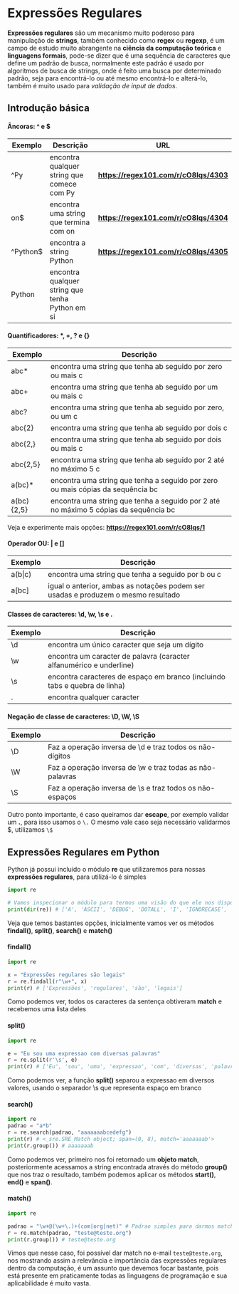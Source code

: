 # Expressões Regulares

**Expressões regulares** são um mecanismo muito poderoso para manipulação de **strings**, também conhecido como **regex** ou **regexp**, é um campo de estudo muito abrangente na **ciência da computação teórica** e **linguagens formais**, pode-se dizer que é uma sequência de caracteres que define um padrão de busca, normalmente este padrão é usado por algoritmos de busca de strings, onde é feito uma busca por determinado padrão, seja para encontrá-lo ou até mesmo encontrá-lo e alterá-lo, também é muito usado para *validação de input de dados*. 

## Introdução básica

#### Âncoras: **^** e **$**

| Exemplo  | Descrição                                      | URL                                |
|----------|------------------------------------------------|------------------------------------|
| ^Py      | encontra qualquer string que comece com Py      | **https://regex101.com/r/cO8lqs/4303** |
| on$      | encontra uma string que termina com on          | **https://regex101.com/r/cO8lqs/4304** |
| ^Python$ | encontra a string Python                       | **https://regex101.com/r/cO8lqs/4305** |
| Python   | encontra qualquer string que tenha Python em si |                                    |

#### Quantificadores: *, **+**, **?** e **{}**

| Exemplo    | Descrição                                                                           |
|------------|-------------------------------------------------------------------------------------|
| abc*       | encontra uma string que tenha ab seguido por zero ou mais c                          |
| abc+       | encontra uma string que tenha ab seguido por um ou mais c                            |
| abc?       | encontra uma string que tenha ab seguido por zero, ou um c                           |
| abc{2}     | encontra uma string que tenha ab seguido por dois c                                  |
| abc{2,}    | encontra uma string que tenha ab seguido por dois ou mais c                          |
| abc{2,5}   | encontra uma string que tenha ab seguido por 2 até no máximo 5 c                     |
| a(bc)*     | encontra uma string que tenha a seguido por zero ou mais cópias da sequência bc      |
| a(bc){2,5} | encontra uma string que tenha a seguido por 2 até no máximo 5 cópias da sequência bc |

Veja e experimente mais opções: **https://regex101.com/r/cO8lqs/1**

#### Operador OU: **|** e **[]**

| Exemplo | Descrição                                                                         |
|---------|-----------------------------------------------------------------------------------|
| a(b\|c)  | encontra uma string que tenha a seguido por b ou c                                 |
| a[bc]   | igual o anterior, ambas as notações podem ser usadas e produzem o mesmo resultado |

#### Classes de caracteres: **\d**, **\w**, **\s** e **.**

| Exemplo | Descrição                                                               |
|---------|-------------------------------------------------------------------------|
| \d      | encontra um único caracter que seja um dígito                            |
| \w      | encontra um caracter de palavra (caracter alfanumérico e underline)      |
| \s      | encontra caracteres de espaço em branco (incluindo tabs e quebra de linha) |
| .       | encontra qualquer caracter                                               |

#### Negação de classe de caracteres: **\D**, **\W**, **\S**

| Exemplo | Descrição                                                 |
|---------|-----------------------------------------------------------|
| \D      | Faz a operação inversa de \d e traz todos os não-dígitos  |
| \W      | Faz a operação inversa de \w e traz todas as não-palavras |
| \S      | Faz a operação inversa de \s e traz todos os não-espaços  |

Outro ponto importante, é caso queiramos dar **escape**, por exemplo validar um **.**, para isso usamos o `\.`
O mesmo vale caso seja necessário validarmos $, utilizamos `\$`

## Expressões Regulares em Python

Python já possui incluído o módulo **re** que utilizaremos para nossas **expressões regulares**, para utilizá-lo é simples

```python
import re

# Vamos inspecionar o módulo para termos uma visão do que ele nos disponibiliza
print(dir(re)) # ['A', 'ASCII', 'DEBUG', 'DOTALL', 'I', 'IGNORECASE', 'L', 'LOCALE', 'M', 'MULTILINE', 'S', 'Scanner', 'T', 'TEMPLATE', 'U', 'UNICODE', 'VERBOSE', 'X', '_MAXCACHE', '__all__', '__builtins__', '__cached__', '__doc__', '__file__', '__loader__', '__name__', '__package__', '__spec__', '__version__', '_alphanum_bytes', '_alphanum_str', '_cache', '_cache_repl', '_compile', '_compile_repl', '_expand', '_locale', '_pattern_type', '_pickle', '_subx', 'compile', 'copyreg', 'error', 'escape', 'findall', 'finditer', 'fullmatch', 'match', 'purge', 'search', 'split', 'sre_compile', 'sre_parse', 'sub', 'subn', 'sys', 'template']
```

Veja que temos bastantes opções, inicialmente vamos ver os métodos **findall()**, **split()**, **search()** e **match()**

#### findall()

```python
import re

x = "Expressões regulares são legais"
r = re.findall(r"\w+", x)
print(r) # ['Expressões', 'regulares', 'são', 'legais']
```

Como podemos ver, todos os caracteres da sentença obtiveram **match** e recebemos uma lista deles

#### split()

```python
import re

e = "Eu sou uma expressao com diversas palavras"
r = re.split(r'\s', e)
print(r) # ['Eu', 'sou', 'uma', 'expressao', 'com', 'diversas', 'palavras']
```

Como podemos ver, a função **split()** separou a expressao em diversos valores, usando o separador \s que representa espaço em branco

#### search()

```python
import re
padrao = "a*b"
r = re.search(padrao, "aaaaaaabcedefg")
print(r) # <_sre.SRE_Match object; span=(0, 8), match='aaaaaaab'>
print(r.group()) # aaaaaaab
```

Como podemos ver, primeiro nos foi retornado um **objeto match**, posteriormente acessamos a string encontrada através do método **group()** que nos traz o resultado, também podemos aplicar os métodos **start()**, **end()** e **span()**.

#### match()

```python
import re

padrao = "\w+@(\w+\.)+(com|org|net)" # Padrao simples para darmos match em um email
r = re.match(padrao, "teste@teste.org")
print(r.group()) # teste@teste.org
```

Vimos que nesse caso, foi possível dar match no e-mail `teste@teste.org`, nos mostrando assim a relevância e importância das expressões regulares dentro da computação, é um assunto que devemos focar bastante, pois está presente em praticamente todas as linguagens de programação e sua aplicabilidade é muito vasta.
























































































































